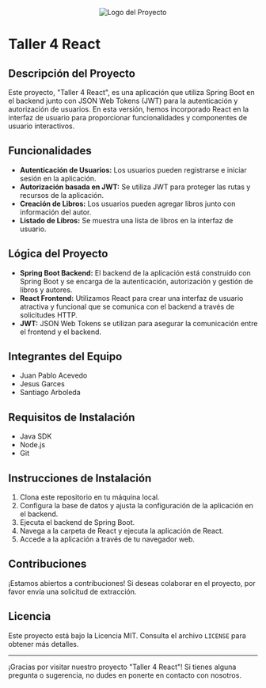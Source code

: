 <p align="center">
  <img src="https://www.icesi.edu.co/consejo-estudiantil/images/2021/09/09/logo-icesi-blanco.png" alt="Logo del Proyecto">
</p>

# Taller 4 React

## Descripción del Proyecto

Este proyecto, "Taller 4 React", es una aplicación que utiliza Spring Boot en el backend junto con JSON Web Tokens (JWT) para la autenticación y autorización de usuarios. En esta versión, hemos incorporado React en la interfaz de usuario para proporcionar funcionalidades y componentes de usuario interactivos.

## Funcionalidades

- **Autenticación de Usuarios:** Los usuarios pueden registrarse e iniciar sesión en la aplicación.
- **Autorización basada en JWT:** Se utiliza JWT para proteger las rutas y recursos de la aplicación.
- **Creación de Libros:** Los usuarios pueden agregar libros junto con información del autor.
- **Listado de Libros:** Se muestra una lista de libros en la interfaz de usuario.

## Lógica del Proyecto

- **Spring Boot Backend:** El backend de la aplicación está construido con Spring Boot y se encarga de la autenticación, autorización y gestión de libros y autores.
- **React Frontend:** Utilizamos React para crear una interfaz de usuario atractiva y funcional que se comunica con el backend a través de solicitudes HTTP.
- **JWT:** JSON Web Tokens se utilizan para asegurar la comunicación entre el frontend y el backend.

## Integrantes del Equipo

- Juan Pablo Acevedo
- Jesus Garces
- Santiago Arboleda

## Requisitos de Instalación

- Java SDK
- Node.js
- Git

## Instrucciones de Instalación

1. Clona este repositorio en tu máquina local.
2. Configura la base de datos y ajusta la configuración de la aplicación en el backend.
3. Ejecuta el backend de Spring Boot.
4. Navega a la carpeta de React y ejecuta la aplicación de React.
5. Accede a la aplicación a través de tu navegador web.

## Contribuciones

¡Estamos abiertos a contribuciones! Si deseas colaborar en el proyecto, por favor envía una solicitud de extracción.

## Licencia

Este proyecto está bajo la Licencia MIT. Consulta el archivo `LICENSE` para obtener más detalles.

---

¡Gracias por visitar nuestro proyecto "Taller 4 React"! Si tienes alguna pregunta o sugerencia, no dudes en ponerte en contacto con nosotros.
